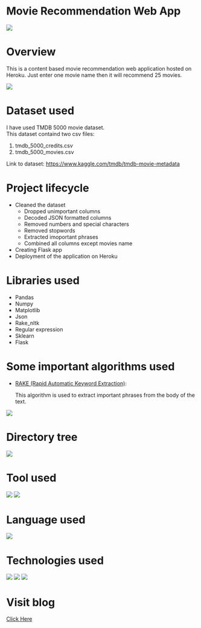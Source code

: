 # Movie Recommendation Web App
![](Images/movie.jpeg)
# Overview

This is a content based movie recommendation web application hosted on Heroku. Just enter one movie name then it will recommend 25 movies.


![](Images/demo.png)

# Dataset used
I have used TMDB 5000 movie dataset.              
This dataset containd two csv files:
  1. tmdb_5000_credits.csv
  2. tmdb_5000_movies.csv

Link to dataset: https://www.kaggle.com/tmdb/tmdb-movie-metadata

# Project lifecycle
* Cleaned the dataset
  * Dropped unimportant columns
  * Decoded JSON formatted columns
  * Removed numbers and special characters
  * Removed stopwords
  * Extracted imoportant phrases
  * Combined all columns except movies name
* Creating Flask app
* Deployment of the application on Heroku

# Libraries used
* Pandas
* Numpy
* Matplotlib
* Json
* Rake_nltk
* Regular expression
* Sklearn
* Flask

# Some important algorithms used
* [RAKE (Rapid Automatic Keyword Extraction)](https://pypi.org/project/rake-nltk/):
  
  This algorithm is used to extract important phrases from the body of the text.
  
![](Images/cosine.png)

# Directory tree
![](Images/directory.png)

# Tool used
![](Images/jupyter.png)  ![](Images/spyder.jpg)

# Language used
![](Images/python.jpeg)

# Technologies used
![](Images/flask.png) ![](Images/gunicorn.png) ![](Images/heroku.png)

# Visit blog
[Click Here](https://medium.com/@NIKsaurabh/movie-recommender-web-app-e6c5ea5c4659)
